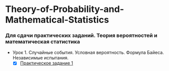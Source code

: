 # Theory-of-Probability-and-Mathematical-Statistics
### Для сдачи практических заданий. Теория вероятностей и математическая статистика
- Урок 1. Случайные события. Условная вероятность. Формула Байеса. Независимые испытания.
  - [X] [Практическое задание 1](https://github.com/Rusta12/Theory-of-Probability-and-Mathematical-Statistics/blob/main/HW_theory_and_mathematics_1.ipynb)
